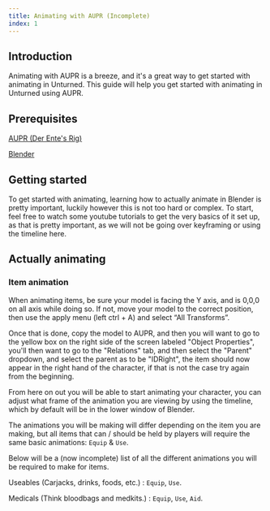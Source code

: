 ```yaml
---
title: Animating with AUPR (Incomplete)
index: 1
---
```


## Introduction

Animating with AUPR is a breeze, and it's a great way to get started with animating in Unturned. This guide will help you get started with animating in Unturned using AUPR.

## Prerequisites

[AUPR (Der Ente's Rig)](https://github.com/DerEnte/Advanced-Unturned-Player-Rig)

[Blender](https://www.blender.org/)

## Getting started

To get started with animating, learning how to actually animate in Blender is pretty important, luckily however this is not too hard or complex.
To start, feel free to watch some youtube tutorials to get the very basics of it set up, as that is pretty important, as we will not be going over keyframing or using the timeline here.

## Actually animating

### Item animation

When animating items, be sure your model is facing the Y axis, and is 0,0,0 on all axis while doing so. If not, move your model to the correct position, then use the apply menu (left ctrl + A) and select “All Transforms”.

Once that is done, copy the model to AUPR, and then you will want to go to the yellow box on the right side of the screen labeled "Object Properties", you'll then want to go to the "Relations" tab, and then select the "Parent" dropdown, and select the parent as to be "IDRight", the item should now appear in the right hand of the character, if that is not the case try again from the beginning.

From here on out you will be able to start animating your character, you can adjust what frame of the animation you are viewing by using the timeline, which by default will be in the lower window of Blender.

The animations you will be making will differ depending on the item you are making, but all items that can / should be held by players will require the same basic animations: `Equip` & `Use`.

Below will be a (now incomplete) list of all the different animations you will be required to make for items.

Useables (Carjacks, drinks, foods, etc.) : `Equip`, `Use`.

Medicals (Think bloodbags and medkits.) : `Equip`, `Use`, `Aid`.
